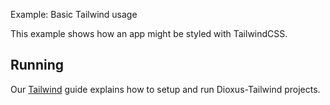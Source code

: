 Example: Basic Tailwind usage

This example shows how an app might be styled with TailwindCSS.

## Running

Our [Tailwind](https://dioxuslabs.com/learn/0.5/cookbook/tailwind) guide explains how to setup and run Dioxus-Tailwind projects.